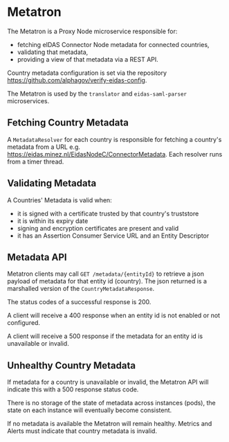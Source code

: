 # Metatron

The Metatron is a Proxy Node microservice responsible for:
* fetching eIDAS Connector Node metadata for connected countries,
* validating that metadata, 
* providing a view of that metadata via a REST API.

Country metadata configuration is set via the repository <https://github.com/alphagov/verify-eidas-config>.

The Metatron is used by the `translator` and `eidas-saml-parser` microservices. 

## Fetching Country Metadata
A `MetadataResolver` for each country is responsible for fetching a country's metadata from a URL e.g. <https://eidas.minez.nl/EidasNodeC/ConnectorMetadata>. Each resolver runs from a timer thread.

## Validating Metadata
A Countries' Metadata is valid when:
* it is signed with a certificate trusted by that country's truststore
* it is within its expiry date
* signing and encryption certificates are present and valid
* it has an Assertion Consumer Service URL and an Entity Descriptor

## Metadata API
Metatron clients may call `GET /metadata/{entityId}` to retrieve a json payload of metadata for that entity id (country). The json returned is a marshalled version of the `CountryMetadataResponse`.

The status codes of a successful response is 200.

A client will receive a 400 response when an entity id is not enabled or not configured.

A client will receive a 500 response if the metadata for an entity id is unavailable or invalid.


## Unhealthy Country Metadata
If metadata for a country is unavailable or invalid, the Metatron API will indicate this with a 500 response status code.

There is no storage of the state of metadata across instances (pods), the state on each instance will eventually become consistent.

If no metadata is available the Metatron will remain healthy. Metrics and Alerts must indicate that country metadata is invalid.
